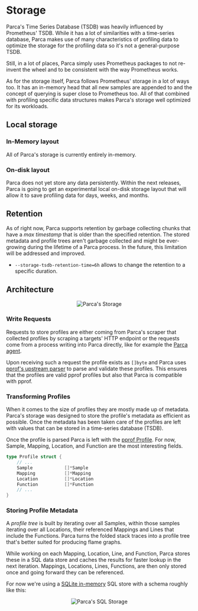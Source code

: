 # Storage

Parca's Time Series Database (TSDB) was heavily influenced by Prometheus' TSDB. While it has a lot of similarities with a time-series database, Parca makes use of many characteristics of profiling data to optimize the storage for the profiling data so it's not a general-purpose TSDB.

Still, in a lot of places, Parca simply uses Prometheus packages to not re-invent the wheel and to be consistent with the way Prometheus works.

As for the storage itself, Parca follows Prometheus' storage in a lot of ways too. It has an in-memory head that all new samples are appended to and the concept of querying is super close to Prometheus too. All of that combined with profiling specific data structures makes Parca's storage well optimized for its workloads.

## Local storage

### In-Memory layout

All of Parca's storage is currently entirely in-memory.

### On-disk layout

Parca does not yet store any data persistently. Within the next releases, Parca is going to get an experimental local on-disk storage layout that will allow it to save profiling data for days, weeks, and months.

## Retention

As of right now, Parca supports retention by garbage collecting chunks that have a _max timestamp_ that is older than the specified retention. The stored metadata and profile trees aren't garbage collected and might be ever-growing during the lifetime of a Parca process. In the future, this limitation will be addressed and improved.

* `--storage-tsdb-retention-time=6h` allows to change the retention to a specific duration.

## Architecture

<center>

![Parca's Storage](/img/storage/storage.svg)

</center>


### Write Requests

Requests to store profiles are either coming from Parca's scraper that collected profiles by scraping a targets' HTTP endpoint or the requests come from a process writing into Parca directly, like for example the [Parca agent](parca-agent).

Upon receiving such a request the profile exists as `[]byte` and Parca uses [pprof's upstream parser](https://pkg.go.dev/github.com/google/pprof/profile#Parse) to parse and validate these profiles. This ensures that the profiles are valid pprof profiles but also that Parca is compatible with pprof. 

### Transforming Profiles

When it comes to the size of profiles they are mostly made up of metadata. Parca's storage was designed to store the profile's metadata as efficient as possible. Once the metadata has been taken care of the profiles are left with values that can be stored in a time-series database (TSDB).

Once the profile is parsed Parca is left with the [pprof Profile](https://pkg.go.dev/github.com/google/pprof/profile#Profile). For now, Sample, Mapping, Location, and Function are the most interesting fields.

```go
type Profile struct {
	// ...
	Sample            []*Sample
	Mapping           []*Mapping
	Location          []*Location
	Function          []*Function
	// ...
}
```

### Storing Profile Metadata

A _profile tree_ is built by iterating over all Samples, within those samples iterating over all Locations, their referenced Mappings and Lines that include the Functions. Parca turns the folded stack traces into a profile tree that's better suited for producing flame graphs. 

While working on each Mapping, Location, Line, and Function, Parca stores these in a SQL data store and caches the results for faster lookup in the next iteration. Mappings, Locations, Lines, Functions, are then only stored once and going forward they can be referenced. 

For now we're using a [SQLite in-memory](https://pkg.go.dev/modernc.org/sqlite) SQL store with a schema roughly like this:
<center>

![Parca's SQL Storage](/img/storage/sql-schema.png)

</center>
